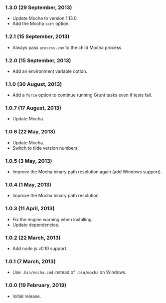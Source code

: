 ### 1.3.0 (29 September, 2013) ###

* Update Mocha to version 1.13.0.
* Add the Mocha `sort` option.


### 1.2.1 (15 September, 2013) ###

* Always pass `process.env` to the child Mocha process.


### 1.2.0 (15 September, 2013) ###

* Add an environment variable option.


### 1.1.0 (30 August, 2013) ###

* Add a `force` option to continue running Grunt tasks even if tests fail.


### 1.0.7 (17 August, 2013) ###

* Update Mocha.


### 1.0.6 (22 May, 2013) ###

* Update Mocha.
* Switch to tilde version numbers.


### 1.0.5 (3 May, 2013) ###

* Improve the Mocha binary path resolution again (add Windows support).


### 1.0.4 (1 May, 2013) ###

* Improve the Mocha binary path resolution.


### 1.0.3 (11 April, 2013) ###

* Fix the engine warning when installing.
* Update dependencies.


### 1.0.2 (22 March, 2013) ###

* Add node.js v0.10 support.


### 1.0.1 (7 March, 2013) ###

* Use `.bin/mocha.cmd` instead of `.bin/mocha` on Windows.


### 1.0.0 (19 February, 2013) ###

* Initial release.
